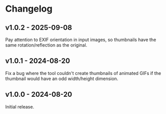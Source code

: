 # Changelog

## v1.0.2 - 2025-09-08

Pay attention to EXIF orientation in input images, so thumbnails have the same rotation/reflection as the original.

## v1.0.1 - 2024-08-20

Fix a bug where the tool couldn't create thumbnails of animated GIFs if the thumbnail would have an odd width/height dimension.

## v1.0.0 - 2024-08-20

Initial release.
